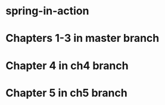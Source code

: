 # spring-in-action
# Chapters 1-3 in master branch
# Chapter 4 in ch4 branch
# Chapter 5 in ch5 branch
